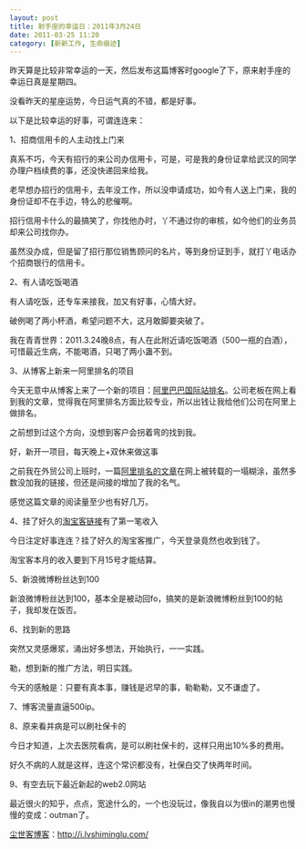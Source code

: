 ```yaml
---
layout: post
title: 射手座的幸运日：2011年3月24日
date: 2011-03-25 11:20
category: [新新工作, 生命痕迹]
---
```

昨天算是比较非常幸运的一天，然后发布这篇博客时google了下，原来射手座的幸运日真是星期四。

没看昨天的星座运势，今日运气真的不错，都是好事。

以下是比较幸运的好事，可谓连连来：

1、招商信用卡的人主动找上门来

真系不巧，今天有招行的来公司办信用卡，可是，可是我的身份证拿给武汉的同学办理户档续费的事，还没快递回来给我。

老早想办招行的信用卡，去年没工作，所以没申请成功，如今有人送上门来，我的身份证却不在手边，特么的悲催啊。

招行信用卡什么的最搞笑了，你找他办时，丫不通过你的审核，如今他们的业务员却来公司找你办。

虽然没办成，但是留了招行那位销售顾问的名片，等到身份证到手，就打丫电话办个招商银行的信用卡。

2、有人请吃饭喝酒

有人请吃饭，还专车来接我，加又有好事，心情大好。

破例喝了两小杯酒，希望问题不大，这月敢脚要突破了。

我在青青世界：2011.3.24晚8点，有人在此附近请吃饭喝酒（500一瓶的白酒），可惜最近生病，不能喝酒，只喝了两小蛊不到。

3、从博客上新来一阿里排名的项目

今天无意中从博客上来了一个新的项目：<a href="http://i.lvshiminglu.com/blog/491.html" target="_blank">阿里巴巴国际站排名</a>。公司老板在网上看到我的文章，觉得我在阿里排名方面比较专业，所以出钱让我给他们公司在阿里上做排名。

之前想到过这个方向，没想到客户会拐着弯的找到我。

好，新开一项目，每天晚上+双休来做这事

之前我在外贸公司上班时，一篇<a href="http://i.lvshiminglu.com/blog/491.html" target="_blank">阿里排名的文章</a>在网上被转载的一塌糊涂，虽然多数没加我的链接，但还是间接的增加了我的名气。

感觉这篇文章的阅读量至少也有好几万。

4、挂了好久的<a href="http://i.lvshiminglu.com/category/en" target="_blank">淘宝客链接</a>有了第一笔收入

今日注定好事连连？挂了好久的淘宝客推广，今天登录竟然也收到钱了。

淘宝客本月的收入要到下月15号才能结算。

5、新浪微博粉丝达到100

新浪微博粉丝达到100，基本全是被动回fo，搞笑的是新浪微博粉丝到100的帖子，我却发在饭否。

6、找到新的思路

突然又灵感爆浆，涌出好多想法，开始执行，一一实践。

勒，想到新的推广方法，明日实践。

今天的感触是：只要有真本事，赚钱是迟早的事，勒勒勒，又不谦虚了。

7、博客流量直逼500ip。

8、原来看并病是可以刷社保卡的

今日才知道，上次去医院看病，是可以刷社保卡的，这样只用出10%多的费用。

好久不病的人就是这样，连这个常识都没有，社保白交了快两年时间。

9、有空去玩下最近新起的web2.0网站

最近很火的知乎，点点，宽途什么的，一个也没玩过，像我自以为很in的潮男也慢慢的变成：outman了。

<a href="http://i.lvshiminglu.com/">尘世客博客</a>：<a href="http://i.lvshiminglu.com/">http://i.lvshiminglu.com/</a>

